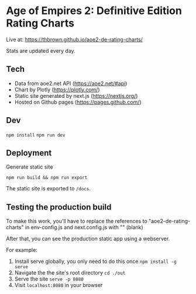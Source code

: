 # Age of Empires 2: Definitive Edition Rating Charts

Live at: https://thbrown.github.io/aoe2-de-rating-charts/

Stats are updated every day.

## Tech

- Data from aoe2.net API (https://aoe2.net/#api)
- Chart by Plotly (https://plotly.com/)
- Static site generated by next.js (https://nextjs.org/)
- Hosted on Github pages (https://pages.github.com/)

## Dev

`npm install`
`npm run dev`

## Deployment

Generate static site

`npm run build && npm run export`

The static site is exported to `/docs`.

## Testing the production build

To make this work, you'll have to replace the references to "aoe2-de-rating-charts" in env-config.js and next.config.js with "" (blank)

After that, you can see the production static app using a webserver.

For example:

1. Install serve globally, you only need to do this once `npm install -g serve`
1. Navigate the the site's root directory `cd ./out`
1. Serve the site `serve -p 8080`
1. Visit `localhost:8080` in your browser
